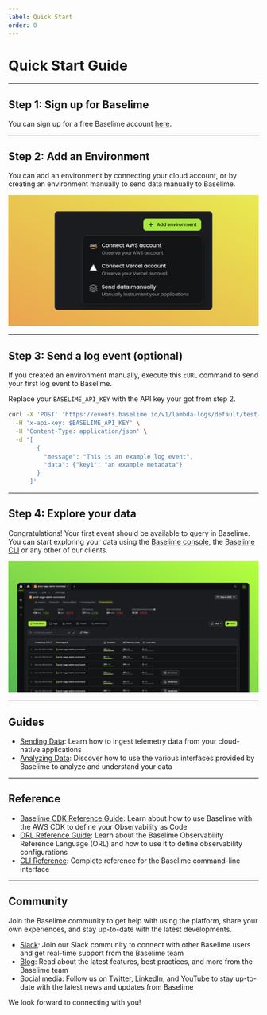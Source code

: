 ```yaml
---
label: Quick Start
order: 0
---
```


# Quick Start Guide

---

## Step 1: Sign up for Baselime

You can sign up for a free Baselime account [here](https://console.baselime.io).

---

## Step 2: Add an Environment

You can add an environment by connecting your cloud account, or by creating an environment manually to send data manually to Baselime.

![Add an Environment](./assets/images/illustrations/quickstart/connect.png)


---

## Step 3: Send a log event (optional)

If you created an environment manually, execute this `cURL` command to send your first log event to Baselime.

Replace your `BASELIME_API_KEY` with the API key your got from step 2.

```bash # :icon-terminal: terminal
curl -X 'POST' 'https://events.baselime.io/v1/lambda-logs/default/test-namespace' \
  -H 'x-api-key: $BASELIME_API_KEY' \
  -H 'Content-Type: application/json' \
  -d '[
        {
          "message": "This is an example log event",
          "data": {"key1": "an example metadata"}
        }
      ]'
```

---

## Step 4: Explore your data

Congratulations! Your first event should be available to query in Baselime. You can start exploring your data using the [Baselime console](https://console.baselime.io), the [Baselime CLI](./cli/install.md) or any other of our clients.

![View of an AWS Lambda function in Baselime](./assets/images/illustrations/quickstart/lambda.png)

---

## Guides

- [Sending Data](./sending-data/): Learn how to ingest telemetry data from your cloud-native applications
- [Analyzing Data](./analysing-data/overview.md): Discover how to use the various interfaces provided by Baselime to analyze and understand your data


---
## Reference

- [Baselime CDK Reference Guide](./oac/cdk/quick-start.md): Learn about how to use Baselime with the AWS CDK to define your Observability as Code
- [ORL Reference Guide](./oac/observability-reference-language/overview.md): Learn about the Baselime Observability Reference Language (ORL) and how to use it to define observability configurations
- [CLI Reference](./cli/install.md): Complete reference for the Baselime command-line interface

---
## Community

Join the Baselime community to get help with using the platform, share your own experiences, and stay up-to-date with the latest developments.

- [Slack](https://join.slack.com/t/baselimecommunity/shared_invite/zt-1eu7l0ag1-wxYXQV6Fr_aiB3ZPm3LhDQ): Join our Slack community to connect with other Baselime users and get real-time support from the Baselime team
- [Blog](https://baselime.io/blog): Read about the latest features, best practices, and more from the Baselime team
- Social media: Follow us on [Twitter](https://twitter.com/baselimeHQ), [LinkedIn](https://www.linkedin.com/company/baselime), and [YouTube](https://youtube.com/@baselimedev) to stay up-to-date with the latest news and updates from Baselime

We look forward to connecting with you!